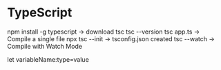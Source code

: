 # TypeScript
npm install -g typescript -> download tsc 
tsc --version
tsc app.ts -> Compile a single file
npx tsc --init -> tsconfig.json created
tsc --watch -> Compile with Watch Mode

let variableName:type=value